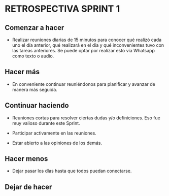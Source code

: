 # **RETROSPECTIVA SPRINT 1** <!-- Basado en la metodología de estrella de mar-->


## Comenzar a hacer <!--Aquí van todas aquellas cosas innovadoras o que por cierta curiosidad queremos probar. O tal vez son soluciones comprobadas que notamos que deberíamos usar.-->

- Realizar reuniones diarias de 15 minutos para conocer qué realizó cada uno el día anterior, qué realizará en el día y qué inconvenientes tuvo con las tareas anteriores. Se puede optar por realizar esto vía Whatsapp como texto o audio.


## Hacer más <!-- Aquí van todas aquellas cosas que estamos usando o haciendo y que queremos que mejoren. Son prácticas que creemos que requiere más refinamiento y que nos gustan mucho, por ello, hay que darles más. -->

- En conveniente continuar reuniéndonos para planificar y avanzar de manera más seguida.


## Continuar haciendo <!-- Es aquello que venimos haciendo y que nos brinda valor. Debemos seguir haciéndolo pero no será preocupación mejorarlo. Está bien como está.-->

- Reuniones cortas para resolver ciertas dudas y/o definiciones. Eso fue muy valioso durante este Sprint.

- Participar activamente en las reuniones.

- Estar abierto a las opiniones de los demás.


## Hacer menos <!-- Aquí debemos colocar aquello que tal vez en un retrospectiva fue "Comenzar a hacer" pero no tuvo buenos resultados. Aquello que se intentó pero no da tanto beneficio. Algo que se le desee dar una segunda oportunidad, pero no es prioridad. Quitar alguna parte de una práctica.-->

- Dejar pasar los días hasta que todos puedan conectarse.


## Dejar de hacer <!-- En este punto se colocarán aquellas cosas que no dan valor o simplemente no les gusta y se puede optar por eliminarla-->



